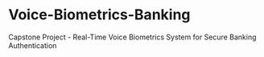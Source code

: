 # Voice-Biometrics-Banking
Capstone Project - Real-Time Voice Biometrics System for Secure Banking Authentication
